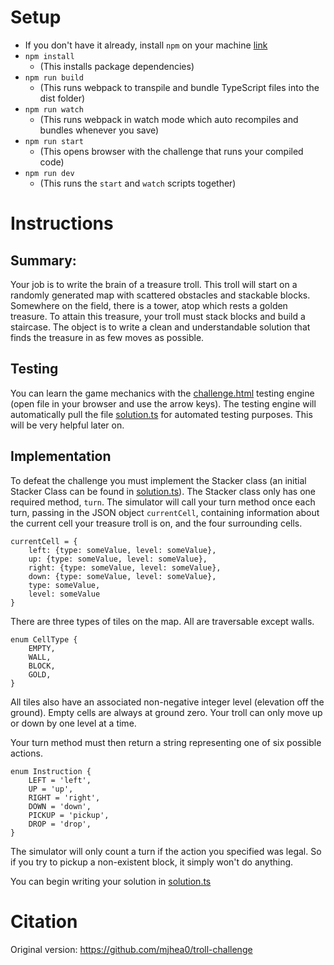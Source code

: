 # Setup

- If you don't have it already, install `npm` on your machine [link](https://docs.npmjs.com/downloading-and-installing-node-js-and-npm)
- `npm install`
  - (This installs package dependencies)
- `npm run build`
  - (This runs webpack to transpile and bundle TypeScript files into the dist folder)
- `npm run watch`
  - (This runs webpack in watch mode which auto recompiles and bundles whenever you save)
- `npm run start`
  - (This opens browser with the challenge that runs your compiled code)
- `npm run dev`
  - (This runs the `start` and `watch` scripts together)

# Instructions

## Summary:

Your job is to write the brain of a treasure troll. This troll will start on a randomly generated map with scattered obstacles and stackable blocks. Somewhere on the field, there is a tower, atop which rests a golden treasure. To attain this treasure, your troll must stack blocks and build a staircase. The object is to write a clean and understandable solution that finds the treasure in as few moves as possible.

## Testing

You can learn the game mechanics with the [challenge.html](./src/challenge.html) testing engine (open file in your browser and use the arrow keys). The testing engine will automatically pull the file [solution.ts](./src/solution.ts) for automated testing purposes. This will be very helpful later on.

## Implementation

To defeat the challenge you must implement the Stacker class (an initial Stacker Class can be found in [solution.ts](./src/solution.ts)). The Stacker class only has one required method, `turn`. The simulator will call your turn method once each turn, passing in the JSON object `currentCell`, containing information about the current cell your treasure troll is on, and the four surrounding cells.

```
currentCell = {
    left: {type: someValue, level: someValue},
    up: {type: someValue, level: someValue},
    right: {type: someValue, level: someValue},
    down: {type: someValue, level: someValue},
    type: someValue,
    level: someValue
}
```

There are three types of tiles on the map. All are traversable except walls.

```
enum CellType {
    EMPTY,
    WALL,
    BLOCK,
    GOLD,
}
```

All tiles also have an associated non-negative integer level (elevation off the ground). Empty cells are always at ground zero. Your troll can only move up or down by one level at a time.

Your turn method must then return a string representing one of six possible actions.

```
enum Instruction {
    LEFT = 'left',
    UP = 'up',
    RIGHT = 'right',
    DOWN = 'down',
    PICKUP = 'pickup',
    DROP = 'drop',
}
```

The simulator will only count a turn if the action you specified was legal. So if you try to pickup a non-existent block, it simply won't do anything.

You can begin writing your solution in [solution.ts](./src/solution.ts)

# Citation

Original version: 
https://github.com/mjhea0/troll-challenge
